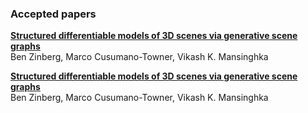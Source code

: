 ### Accepted papers

<a href="/img/paper1.pdf" class="image fit"><b>Structured differentiable models of 3D scenes via
generative scene graphs</b></a>  
Ben Zinberg, Marco Cusumano-Towner, Vikash K. Mansinghka

<a href="/img/paper1.pdf" class="image fit"><b>Structured differentiable models of 3D scenes via
generative scene graphs</b></a>  
Ben Zinberg, Marco Cusumano-Towner, Vikash K. Mansinghka
